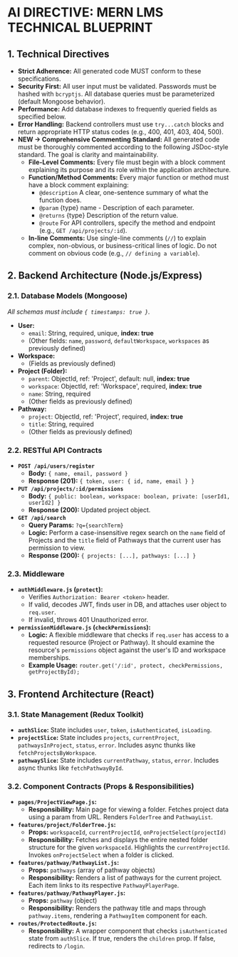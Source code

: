 # AI DIRECTIVE: MERN LMS TECHNICAL BLUEPRINT 

## 1. Technical Directives
*   **Strict Adherence:** All generated code MUST conform to these specifications.
*   **Security First:** All user input must be validated. Passwords must be hashed with `bcryptjs`. All database queries must be parameterized (default Mongoose behavior).
*   **Performance:** Add database indexes to frequently queried fields as specified below.
*   **Error Handling:** Backend controllers must use `try...catch` blocks and return appropriate HTTP status codes (e.g., 400, 401, 403, 404, 500).
*   **NEW -> Comprehensive Commenting Standard:** All generated code must be thoroughly commented according to the following JSDoc-style standard. The goal is clarity and maintainability.
    *   **File-Level Comments:** Every file must begin with a block comment explaining its purpose and its role within the application architecture.
    *   **Function/Method Comments:** Every major function or method must have a block comment explaining:
        *   `@description` A clear, one-sentence summary of what the function does.
        *   `@param` {type} name - Description of each parameter.
        *   `@returns` {type} Description of the return value.
        *   `@route` For API controllers, specify the method and endpoint (e.g., `GET /api/projects/:id`).
    *   **In-line Comments:** Use single-line comments (`//`) to explain complex, non-obvious, or business-critical lines of logic. Do not comment on obvious code (e.g., `// defining a variable`).

## 2. Backend Architecture (Node.js/Express)

### 2.1. Database Models (Mongoose)
*All schemas must include `{ timestamps: true }`.*

*   **User:**
    *   `email`: String, required, unique, **index: true**
    *   (Other fields: `name`, `password`, `defaultWorkspace`, `workspaces` as previously defined)
*   **Workspace:**
    *   (Fields as previously defined)
*   **Project (Folder):**
    *   `parent`: ObjectId, ref: 'Project', default: null, **index: true**
    *   `workspace`: ObjectId, ref: 'Workspace', required, **index: true**
    *   `name`: String, required
    *   (Other fields as previously defined)
*   **Pathway:**
    *   `project`: ObjectId, ref: 'Project', required, **index: true**
    *   `title`: String, required
    *   (Other fields as previously defined)

### 2.2. RESTful API Contracts
*   **`POST /api/users/register`**
    *   **Body:** `{ name, email, password }`
    *   **Response (201):** `{ token, user: { id, name, email } }`
*   **`PUT /api/projects/:id/permissions`**
    *   **Body:** `{ public: boolean, workspace: boolean, private: [userId1, userId2] }`
    *   **Response (200):** Updated project object.
*   **`GET /api/search`**
    *   **Query Params:** `?q={searchTerm}`
    *   **Logic:** Perform a case-insensitive regex search on the `name` field of Projects and the `title` field of Pathways that the current user has permission to view.
    *   **Response (200):** `{ projects: [...], pathways: [...] }`

### 2.3. Middleware
*   **`authMiddleware.js` (`protect`):**
    *   Verifies `Authorization: Bearer <token>` header.
    *   If valid, decodes JWT, finds user in DB, and attaches user object to `req.user`.
    *   If invalid, throws 401 Unauthorized error.
*   **`permissionMiddleware.js` (`checkPermissions`):**
    *   **Logic:** A flexible middleware that checks if `req.user` has access to a requested resource (Project or Pathway). It should examine the resource's `permissions` object against the user's ID and workspace memberships.
    *   **Example Usage:** `router.get('/:id', protect, checkPermissions, getProjectById);`

## 3. Frontend Architecture (React)

### 3.1. State Management (Redux Toolkit)
*   **`authSlice`:** State includes `user`, `token`, `isAuthenticated`, `isLoading`.
*   **`projectSlice`:** State includes `projects`, `currentProject`, `pathwaysInProject`, `status`, `error`. Includes async thunks like `fetchProjectsByWorkspace`.
*   **`pathwaySlice`:** State includes `currentPathway`, `status`, `error`. Includes async thunks like `fetchPathwayById`.

### 3.2. Component Contracts (Props & Responsibilities)
*   **`pages/ProjectViewPage.js`:**
    *   **Responsibility:** Main page for viewing a folder. Fetches project data using a param from URL. Renders `FolderTree` and `PathwayList`.
*   **`features/project/FolderTree.js`:**
    *   **Props:** `workspaceId`, `currentProjectId`, `onProjectSelect(projectId)`
    *   **Responsibility:** Fetches and displays the entire nested folder structure for the given `workspaceId`. Highlights the `currentProjectId`. Invokes `onProjectSelect` when a folder is clicked.
*   **`features/pathway/PathwayList.js`:**
    *   **Props:** `pathways` (array of pathway objects)
    *   **Responsibility:** Renders a list of pathways for the current project. Each item links to its respective `PathwayPlayerPage`.
*   **`features/pathway/PathwayPlayer.js`:**
    *   **Props:** `pathway` (object)
    *   **Responsibility:** Renders the pathway title and maps through `pathway.items`, rendering a `PathwayItem` component for each.
*   **`routes/ProtectedRoute.js`:**
    *   **Responsibility:** A wrapper component that checks `isAuthenticated` state from `authSlice`. If true, renders the `children` prop. If false, redirects to `/login`.